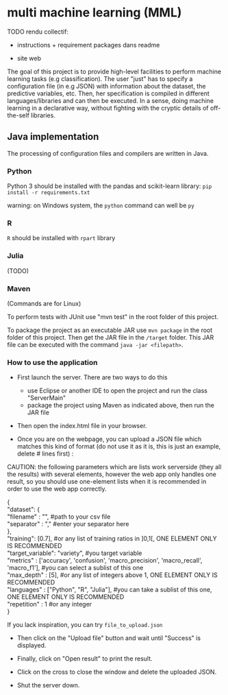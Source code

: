 # multi machine learning (MML)

TODO rendu collectif:

- instructions + requirement packages dans readme 


- site web


The goal of this project is to provide high-level facilities to perform machine learning tasks (e.g classification).
The user "just" has to specify a configuration file (in e.g JSON) with information about the dataset, the predictive variables, etc. 
Then, her specification is compiled in different languages/libraries and can then be executed. 
In a sense, doing machine learning in a declarative way, without fighting with the cryptic details of off-the-self libraries. 

## Java implementation

The processing of configuration files and compilers are written in Java. 

### Python

Python 3 should be installed with the pandas and scikit-learn library: 
`pip install -r requirements.txt`

warning: on Windows system, the `python` command can well be `py` 

### R

`R` should be installed with `rpart` library

### Julia

(TODO)


### Maven

(Commands are for Linux)

To perform tests with JUnit use "mvn test" in the root folder of this project.

To package the project as an executable JAR use `mvn package` in the root folder of this project. Then get the JAR file in the `/target` folder.
This JAR file can be executed with the command `java -jar <filepath>`.

### How to use the application

- First launch the server. There are two ways to do this
	- use Eclipse or another IDE to open the project and run the class "ServerMain"
	- package the project using Maven as indicated above, then run the JAR file

- Then open the index.html file in your browser.

- Once you are on the webpage, you can upload a JSON file which matches this kind of format (do not use it as it is, this is just an example, delete # lines first) :

CAUTION: the following parameters which are lists work serverside (they all the results) with several elements, however the web app only handles one result, so you should use one-element lists when it is recommended in order to use the web app correctly.


{ <br />
 "dataset": { <br />
	"filename" : "<path to your csv file>", #path to your csv file <br />
   "separator" : "," #enter your separator here <br />
 }, <br />
 "training": [0.7], #or any list of training ratios in ]0,1[, ONE ELEMENT ONLY IS RECOMMENDED <br />
 "target_variable": "variety", #you target variable <br />
 "metrics" : ['accuracy', 'confusion', 'macro_precision', 'macro_recall', 'macro_f1'], #you can select a sublist of this one <br />
 "max_depth" : [5], #or any list of integers above 1, ONE ELEMENT ONLY IS RECOMMENDED <br />
 "languages" : ["Python", "R", "Julia"], #you can take a sublist of this one, ONE ELEMENT ONLY IS RECOMMENDED <br />
 "repetition" : 1 #or any integer <br />
} <br />


If you lack inspiration, you can try `file_to_upload.json`

- Then click on the "Upload file" button and wait until "Success" is displayed.

- Finally, click on "Open result" to print the result.

- Click on the cross to close the window and delete the uploaded JSON.

- Shut the server down.

